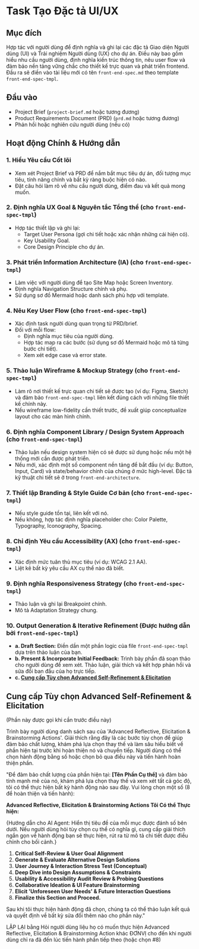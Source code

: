 # Task Tạo Đặc tả UI/UX

## Mục đích

Hợp tác với người dùng để định nghĩa và ghi lại các đặc tả Giao diện Người dùng (UI) và Trải nghiệm Người dùng (UX) cho dự án. Điều này bao gồm hiểu nhu cầu người dùng, định nghĩa kiến trúc thông tin, nêu user flow và đảm bảo nền tảng vững chắc cho thiết kế trực quan và phát triển frontend. Đầu ra sẽ điền vào tài liệu mới có tên `front-end-spec.md` theo template `front-end-spec-tmpl`.

## Đầu vào

- Project Brief (`project-brief.md` hoặc tương đương)
- Product Requirements Document (PRD) (`prd.md` hoặc tương đương)
- Phản hồi hoặc nghiên cứu người dùng (nếu có)

## Hoạt động Chính & Hướng dẫn

### 1. Hiểu Yêu cầu Cốt lõi

- Xem xét Project Brief và PRD để nắm bắt mục tiêu dự án, đối tượng mục tiêu, tính năng chính và bất kỳ ràng buộc hiện có nào.
- Đặt câu hỏi làm rõ về nhu cầu người dùng, điểm đau và kết quả mong muốn.

### 2. Định nghĩa UX Goal & Nguyên tắc Tổng thể (cho `front-end-spec-tmpl`)

- Hợp tác thiết lập và ghi lại:
  - Target User Persona (gợi chi tiết hoặc xác nhận những cái hiện có).
  - Key Usability Goal.
  - Core Design Principle cho dự án.

### 3. Phát triển Information Architecture (IA) (cho `front-end-spec-tmpl`)

- Làm việc với người dùng để tạo Site Map hoặc Screen Inventory.
- Định nghĩa Navigation Structure chính và phụ.
- Sử dụng sơ đồ Mermaid hoặc danh sách phù hợp với template.

### 4. Nêu Key User Flow (cho `front-end-spec-tmpl`)

- Xác định task người dùng quan trọng từ PRD/brief.
- Đối với mỗi flow:
  - Định nghĩa mục tiêu của người dùng.
  - Hợp tác map ra các bước (sử dụng sơ đồ Mermaid hoặc mô tả từng bước chi tiết).
  - Xem xét edge case và error state.

### 5. Thảo luận Wireframe & Mockup Strategy (cho `front-end-spec-tmpl`)

- Làm rõ nơi thiết kế trực quan chi tiết sẽ được tạo (ví dụ: Figma, Sketch) và đảm bảo `front-end-spec-tmpl` liên kết đúng cách với những file thiết kế chính này.
- Nếu wireframe low-fidelity cần thiết trước, đề xuất giúp conceptualize layout cho các màn hình chính.

### 6. Định nghĩa Component Library / Design System Approach (cho `front-end-spec-tmpl`)

- Thảo luận nếu design system hiện có sẽ được sử dụng hoặc nếu một hệ thống mới cần được phát triển.
- Nếu mới, xác định một số component nền tảng để bắt đầu (ví dụ: Button, Input, Card) và state/behavior chính của chúng ở mức high-level. Đặc tả kỹ thuật chi tiết sẽ ở trong `front-end-architecture`.

### 7. Thiết lập Branding & Style Guide Cơ bản (cho `front-end-spec-tmpl`)

- Nếu style guide tồn tại, liên kết với nó.
- Nếu không, hợp tác định nghĩa placeholder cho: Color Palette, Typography, Iconography, Spacing.

### 8. Chỉ định Yêu cầu Accessibility (AX) (cho `front-end-spec-tmpl`)

- Xác định mức tuân thủ mục tiêu (ví dụ: WCAG 2.1 AA).
- Liệt kê bất kỳ yêu cầu AX cụ thể nào đã biết.

### 9. Định nghĩa Responsiveness Strategy (cho `front-end-spec-tmpl`)

- Thảo luận và ghi lại Breakpoint chính.
- Mô tả Adaptation Strategy chung.

### 10. Output Generation & Iterative Refinement (Được hướng dẫn bởi `front-end-spec-tmpl`)

- **a. Draft Section:** Điền dần một phần logic của file `front-end-spec-tmpl` dựa trên thảo luận của bạn.
- **b. Present & Incorporate Initial Feedback:** Trình bày phần đã soạn thảo cho người dùng để xem xét. Thảo luận, giải thích và kết hợp phản hồi và sửa đổi ban đầu của họ trực tiếp.
- **c. [Cung cấp Tùy chọn Advanced Self-Refinement & Elicitation](#cung-cấp-tùy-chọn-advanced-self-refinement--elicitation)**

## Cung cấp Tùy chọn Advanced Self-Refinement & Elicitation

(Phần này được gọi khi cần trước điều này)

Trình bày người dùng danh sách sau của 'Advanced Reflective, Elicitation & Brainstorming Actions'. Giải thích rằng đây là các bước tùy chọn để giúp đảm bảo chất lượng, khám phá lựa chọn thay thế và làm sâu hiểu biết về phần hiện tại trước khi hoàn thiện nó và chuyển tiếp. Người dùng có thể chọn hành động bằng số hoặc chọn bỏ qua điều này và tiến hành hoàn thiện phần.

"Để đảm bảo chất lượng của phần hiện tại: **[Tên Phần Cụ thể]** và đảm bảo tính mạnh mẽ của nó, khám phá lựa chọn thay thế và xem xét tất cả góc độ, tôi có thể thực hiện bất kỳ hành động nào sau đây. Vui lòng chọn một số (8 để hoàn thiện và tiến hành):

**Advanced Reflective, Elicitation & Brainstorming Actions Tôi Có thể Thực hiện:**

{Hướng dẫn cho AI Agent: Hiển thị tiêu đề của mỗi mục được đánh số bên dưới. Nếu người dùng hỏi tùy chọn cụ thể có nghĩa gì, cung cấp giải thích ngắn gọn về hành động bạn sẽ thực hiện, rút ra từ mô tả chi tiết được điều chỉnh cho bối cảnh.}

1.  **Critical Self-Review & User Goal Alignment**
2.  **Generate & Evaluate Alternative Design Solutions**
3.  **User Journey & Interaction Stress Test (Conceptual)**
4.  **Deep Dive into Design Assumptions & Constraints**
5.  **Usability & Accessibility Audit Review & Probing Questions**
6.  **Collaborative Ideation & UI Feature Brainstorming**
7.  **Elicit 'Unforeseen User Needs' & Future Interaction Questions**
8.  **Finalize this Section and Proceed.**

Sau khi tôi thực hiện hành động đã chọn, chúng ta có thể thảo luận kết quả và quyết định về bất kỳ sửa đổi thêm nào cho phần này."

LẶP LẠI bằng Hỏi người dùng liệu họ có muốn thực hiện Advanced Reflective, Elicitation & Brainstorming Action khác ĐƠNVỊ cho đến khi người dùng chỉ ra đã đến lúc tiến hành phần tiếp theo (hoặc chọn #8)
